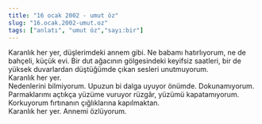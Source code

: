 ```yaml
---
title: "16 ocak 2002 - umut öz"
slug: "16.ocak.2002-umut.oz"
tags: ["anlatı", "umut öz","sayı:bir"]
---
```




Karanlık her yer, düşlerimdeki annem gibi. Ne babamı hatırlıyorum, ne de
bahçeli, küçük evi. Bir dut ağacının gölgesindeki keyifsiz saatleri, bir
de yüksek duvarlardan düştüğümde çıkan sesleri unutmuyorum.  
Karanlık her yer.  
Nedenlerini bilmiyorum. Upuzun bi dalga uyuyor önümde. Dokunamıyorum.
Parmaklarımı açtıkça yüzüme vuruyor rüzgâr, yüzümü kapatamıyorum.
Korkuyorum fırtınanın çığlıklarına kapılmaktan.  
Karanlık her yer. Annemi özlüyorum.


